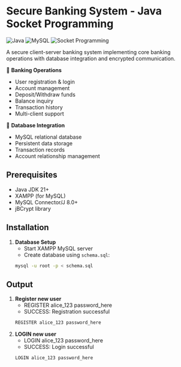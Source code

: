 # Secure Banking System - Java Socket Programming

![Java](https://img.shields.io/badge/Java-21-blue)
![MySQL](https://img.shields.io/badge/MySQL-8.0-orange)
![Socket Programming](https://img.shields.io/badge/Network-Socket_Programming-green)

A secure client-server banking system implementing core banking operations with database integration and encrypted communication.

🏦 **Banking Operations**
- User registration & login
- Account management
- Deposit/Withdraw funds
- Balance inquiry
- Transaction history
- Multi-client support

💾 **Database Integration**
- MySQL relational database
- Persistent data storage
- Transaction records
- Account relationship management

## Prerequisites

- Java JDK 21+
- XAMPP (for MySQL)
- MySQL Connector/J 8.0+
- jBCrypt library

## Installation

1. **Database Setup**
   - Start XAMPP MySQL server
   - Create database using `schema.sql`:
   ```bash
   mysql -u root -p < schema.sql


## Output

1. **Register new user**
   - REGISTER alice_123 password_here
   - SUCCESS: Registration successful
   ```bash
   REGISTER alice_123 password_here
   
2. **LOGIN new user**
   - LOGIN alice_123 password_here
   - SUCCESS: Login successful
   ```bash
   LOGIN alice_123 password_here

